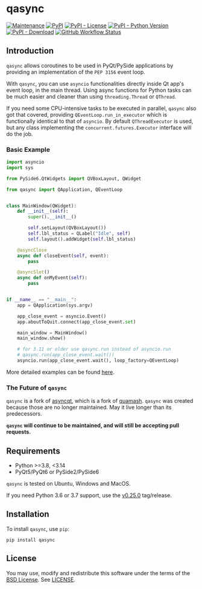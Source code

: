# qasync

[![Maintenance](https://img.shields.io/maintenance/yes/2025)](https://pypi.org/project/qasync)
[![PyPI](https://img.shields.io/pypi/v/qasync)](https://pypi.org/project/qasync)
[![PyPI - License](https://img.shields.io/pypi/l/qasync)](/LICENSE)
[![PyPI - Python Version](https://img.shields.io/pypi/pyversions/qasync)](https://pypi.org/project/qasync)
[![PyPI - Download](https://img.shields.io/pypi/dm/qasync)](https://pypi.org/project/qasync)
[![GitHub Workflow Status](https://img.shields.io/github/actions/workflow/status/CabbageDevelopment/qasync/main.yml)](https://github.com/CabbageDevelopment/qasync/actions/workflows/main.yml)

## Introduction

`qasync` allows coroutines to be used in PyQt/PySide applications by providing an implementation of the `PEP 3156` event loop.

With `qasync`, you can use `asyncio` functionalities directly inside Qt app's event loop, in the main thread. Using async functions for Python tasks can be much easier and cleaner than using `threading.Thread` or `QThread`.

If you need some CPU-intensive tasks to be executed in parallel, `qasync` also got that covered, providing `QEventLoop.run_in_executor` which is functionally identical to that of `asyncio`. By default `QThreadExecutor` is used, but any class implementing the `concurrent.futures.Executor` interface will do the job.

### Basic Example

```python
import asyncio
import sys

from PySide6.QtWidgets import QVBoxLayout, QWidget

from qasync import QApplication, QEventLoop


class MainWindow(QWidget):
    def __init__(self):
        super().__init__()

        self.setLayout(QVBoxLayout())
        self.lbl_status = QLabel("Idle", self)
        self.layout().addWidget(self.lbl_status)

    @asyncClose
    async def closeEvent(self, event):
        pass

    @asyncSlot()
    async def onMyEvent(self):
        pass


if __name__ == "__main__":
    app = QApplication(sys.argv)

    app_close_event = asyncio.Event()
    app.aboutToQuit.connect(app_close_event.set)

    main_window = MainWindow()
    main_window.show()

    # for 3.11 or older use qasync.run instead of asyncio.run
    # qasync.run(app_close_event.wait())
    asyncio.run(app_close_event.wait(), loop_factory=QEventLoop)
```

More detailed examples can be found [here](https://github.com/CabbageDevelopment/qasync/tree/master/examples).

### The Future of `qasync`

`qasync` is a fork of [asyncqt](https://github.com/gmarull/asyncqt), which is a fork of [quamash](https://github.com/harvimt/quamash). `qasync` was created because those are no longer maintained. May it live longer than its predecessors.

**`qasync` will continue to be maintained, and will still be accepting pull requests.**

## Requirements

- Python >=3.8, <3.14
- PyQt5/PyQt6 or PySide2/PySide6

`qasync` is tested on Ubuntu, Windows and MacOS.

If you need Python 3.6 or 3.7 support, use the [v0.25.0](https://github.com/CabbageDevelopment/qasync/releases/tag/v0.25.0) tag/release.

## Installation

To install `qasync`, use `pip`:

```
pip install qasync
```

## License

You may use, modify and redistribute this software under the terms of the [BSD License](http://opensource.org/licenses/BSD-2-Clause). See [LICENSE](/LICENSE).

